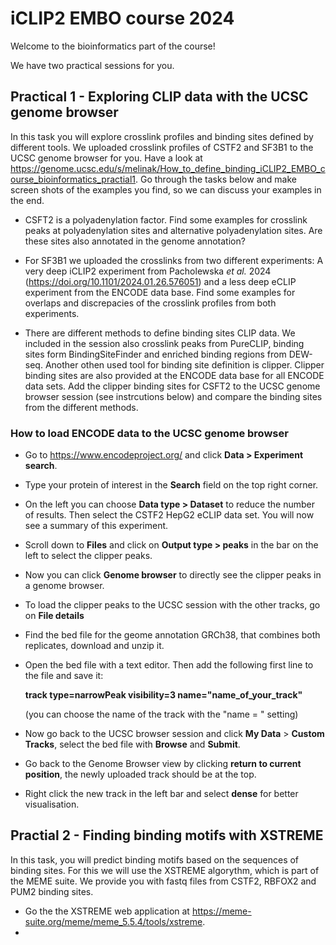 # iCLIP2 EMBO course 2024

Welcome to the bioinformatics part of the course! 

We have two practical sessions for you.

## Practical 1 - Exploring CLIP data with the UCSC genome browser

In this task you will explore crosslink profiles and binding sites defined by different tools. We uploaded crosslink profiles of CSTF2 and SF3B1 to the UCSC genome browser for you. Have a look at https://genome.ucsc.edu/s/melinak/How_to_define_binding_iCLIP2_EMBO_course_bioinformatics_practial1. Go through the tasks below and make screen shots of the examples you find, so we can discuss your examples in the end.

- CSFT2 is a polyadenylation factor. Find some examples for crosslink peaks at polyadenylation sites and alternative polyadenylation sites. Are these sites also annotated in the genome annotation?

- For SF3B1 we uploaded the crosslinks from two different experiments: A very deep iCLIP2 experiment from Pacholewska *et al.* 2024 (https://doi.org/10.1101/2024.01.26.576051) and a less deep eCLIP experiment from the ENCODE data base. Find some examples for overlaps and discrepacies of the crosslink profiles from both experiments.

- There are different methods to define binding sites CLIP data. We included in the session also crosslink peaks from PureCLIP, binding sites form BindingSiteFinder and enriched binding regions from DEW-seq. Another othen used tool for binding site definition is clipper. Clipper binding sites are also provided at the ENCODE data base for all ENCODE data sets. Add the clipper binding sites for CSFT2 to the UCSC genome browser session (see instrcutions below) and compare the binding sites from the different methods.

### How to load ENCODE data to the UCSC genome browser

- Go to https://www.encodeproject.org/ and click **Data > Experiment search**.
- Type your protein of interest in the **Search** field on the top right corner.
- On the left you can choose **Data type > Dataset** to reduce the number of results. Then select the CSTF2 HepG2 eCLIP data set. You will now see a summary of this experiment.
- Scroll down to **Files** and click on **Output type > peaks** in the bar on the left to select the clipper peaks.
- Now you can click **Genome browser** to directly see the clipper peaks in a genome browser.
- To load the clipper peaks to the UCSC session with the other tracks, go on **File details**
- Find the bed file for the geome annotation GRCh38, that combines both replicates, download and unzip it.
- Open the bed file with a text editor. Then add the following first line to the file and save it:
  
  **track type=narrowPeak visibility=3 name="name_of_your_track"**

  (you can choose the name of the track with the "name = " setting)
- Now go back to the UCSC browser session and click **My Data** > **Custom Tracks**, select the bed file with **Browse** and **Submit**.
- Go back to the Genome Browser view by clicking **return to current position**, the newly uploaded track should be at the top.
- Right click the new track in the left bar and select **dense** for better visualisation.



## Practial 2 - Finding binding motifs with XSTREME

In this task, you will predict binding motifs based on the sequences of binding sites. For this we will use the XSTREME algorythm, which is part of the MEME suite. We provide you with fastq files from CSTF2, RBFOX2 and PUM2 binding sites.

- Go the the XSTREME web application at https://meme-suite.org/meme/meme_5.5.4/tools/xstreme.
- 



